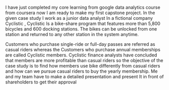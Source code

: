 I have just completed my core learning from google data analytics course from coursera now I am ready to make my first capstone project.
In the given case study I work as a junior data analyst In a fictional company Cyclistic , Cyclistic Is a bike-share program that features more than 5,800 bicycles and 600 docking stations. The bikes can be unlocked from one station and returned to any other station in the system anytime.

Customers who purchase single-ride or full-day passes are referred as casual riders whereas the Customers who purchase annual memberships are called Cyclistic members. 
Cyclistic finance analysts have concluded that members are more profitable than casual riders so the objective of the case study is to find how members use bike differently from casual riders and how can we pursue casual riders to buy the yearly membership.
Me and my team have to make a detailed presentation and present It in front of shareholders to get their approval 
